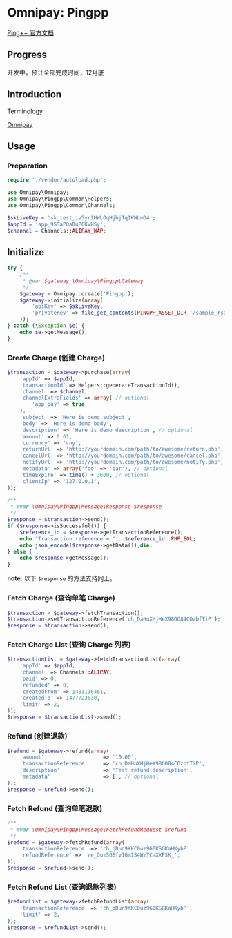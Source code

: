 # Omnipay: Pingpp

[Ping++ 官方文档](https://www.pingxx.com/api)


## Progress

开发中，预计全部完成时间，12月底

## Introduction

Terminology

[Omnipay](http://omnipay.thephpleague.com/)


## Usage

### Preparation

```php
require './vendor/autoload.php';

use Omnipay\Omnipay;
use Omnipay\Pingpp\Common\Helpers;
use Omnipay\Pingpp\Common\Channels;

$skLiveKey = 'sk_test_iv5yr1HWLOqHjbjTq1KWLmD4';
$appId = 'app_9SSaPOaDuPCKvHSy';
$channel = Channels::ALIPAY_WAP;
```

## Initialize

```php
try {
    /**
     * @var $gateway \Omnipay\Pingpp\Gateway
     */
    $gateway = Omnipay::create('Pingpp');
    $gateway->initialize(array(
        'apiKey' => $skLiveKey,
        'privateKey' => file_get_contents(PINGPP_ASSET_DIR.'/sample_rsa_private_key.pem') // optional
    ));
} catch (\Exception $e) {
    echo $e->getMessage();
}
```

### Create Charge (创建 Charge)

```php
$transaction = $gateway->purchase(array(
    'appId' => $appId,
    'transactionId' => Helpers::generateTransactionId(),
    'channel' => $channel,
    'channelExtraFields' => array( // optional
        'app_pay' => true
    ),
    'subject' => 'Here is demo subject',
    'body' => 'Here is demo body',
    'description' => 'Here is demo description', // optional
    'amount' => 0.01,
    'currency' => 'cny',
    'returnUrl' => 'http://yourdomain.com/path/to/awesome/return.php', // optional
    'cancelUrl' => 'http://yourdomain.com/path/to/awesome/cancel.php', // optional
    'notifyUrl' => 'http://yourdomain.com/path/to/awesome/notify.php', // optional
    'metadata' => array('foo' => 'bar'), // optional
    'timeExpire' => time() + 3600, // optional
    'clientIp' => '127.0.0.1',
));

/**
 * @var \Omnipay\Pingpp\Message\Response $response
 */
$response = $transaction->send();
if ($response->isSuccessful()) {
    $reference_id = $response->getTransactionReference();
    echo "Transaction reference = " . $reference_id .PHP_EOL;
    echo json_encode($response->getData());die;
} else {
    echo $response->getMessage();
}
```

**note:** 以下 `$response` 的方法支持同上。

### Fetch Charge (查询单笔 Charge)

```php
$transaction = $gateway->fetchTransaction();
$transaction->setTransactionReference('ch_DaHuXHjHeX98GO84COzbfTiP');
$response = $transaction->send();
```

### Fetch Charge List (查询 Charge 列表)

```php
$transactionList = $gateway->fetchTransactionList(array(
    'appId' => $appId,
    'channel' => Channels::ALIPAY,
    'paid' => 0,
    'refunded' => 0,
    'createdFrom' => 1481116461,
    'createdTo' => 1477723630,
    'limit' => 2,
));
$response = $transactionList->send();
```

### Refund (创建退款)
```php
$refund = $gateway->refund(array(
    'amount'                   => '10.00',
    'transactionReference'     => 'ch_DaHuXHjHeX98GO84COzbfTiP',
    'description'              => 'Test refund description',
    'metadata'                 => [], // optional
));
$response = $refund->send();
```

### Fetch Refund (查询单笔退款)
```php
/**
 * @var \Omnipay\Pingpp\Message\FetchRefundRequest $refund
 */
$refund = $gateway->fetchRefund(array(
    'transactionReference' => 'ch_qDun9KKC0uz9G0KSGKaHKybP',
    'refundReference' => 're_Ouz5GSfv1Gm1S4WzTCaXXPSK_',
));
$response = $refund->send();
```

### Fetch Refund List (查询退款列表)
```php
$refundList = $gateway->fetchRefundList(array(
    'transactionReference' => 'ch_qDun9KKC0uz9G0KSGKaHKybP',
    'limit' => 2,
));
$response = $refundList->send();
```
